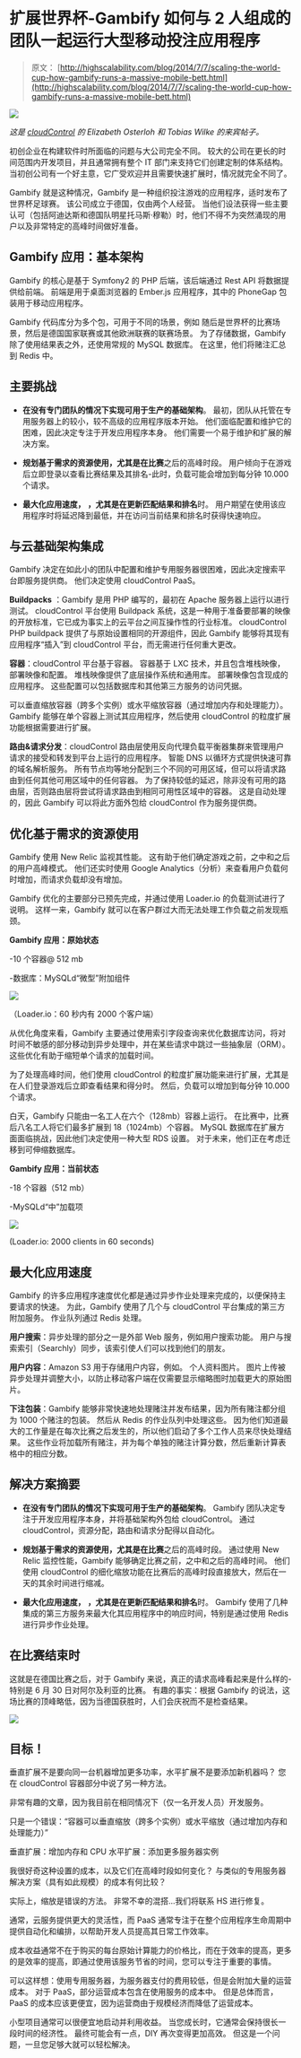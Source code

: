 # 扩展世界杯-Gambify 如何与 2 人组成的团队一起运行大型移动投注应用程序

> 原文： [http://highscalability.com/blog/2014/7/7/scaling-the-world-cup-how-gambify-runs-a-massive-mobile-bett.html](http://highscalability.com/blog/2014/7/7/scaling-the-world-cup-how-gambify-runs-a-massive-mobile-bett.html)

![](img/e4028d1797a9d7ec80e7ae1eee87fd4d.png)

*这是 [cloudControl](https://www.cloudcontrol.com) 的 Elizabeth Osterloh 和 Tobias Wilke 的来宾帖子。*

初创企业在构建软件时所面临的问题与大公司完全不同。 较大的公司在更长的时间范围内开发项目，并且通常拥有整个 IT 部门来支持它们创建定制的体系结构。 当初创公司有一个好主意，它广受欢迎并且需要快速扩展时，情况就完全不同了。

Gambify 就是这种情况，Gambify 是一种组织投注游戏的应用程序，适时发布了世界杯足球赛。 该公司成立于德国，仅由两个人经营。 当他们设法获得一些主要认可（包括阿迪达斯和德国队明星托马斯·穆勒）时，他们不得不为突然涌现的用户以及非常特定的高峰时间做好准备。

## Gambify 应用：基本架构

Gambify 的核心是基于 Symfony2 的 PHP 后端，该后端通过 Rest API 将数据提供给前端。 前端是用于桌面浏览器的 Ember.js 应用程序，其中的 PhoneGap 包装用于移动应用程序。

Gambify 代码库分为多个包，可用于不同的场景，例如 随后是世界杯的比赛场景，然后是德国国家联赛或其他欧洲联赛的联赛场景。 为了存储数据，Gambify 除了使用结果表之外，还使用常规的 MySQL 数据库。 在这里，他们将赌注汇总到 Redis 中。

## 主要挑战

*   **在没有专门团队的情况下实现可用于生产的基础架构**。 最初，团队从托管在专用服务器上的较小，较不高级的应用程序版本开始。 他们面临配置和维护它的困难，因此决定专注于开发应用程序本身。 他们需要一个易于维护和扩展的解决方案。

*   **规划基于需求的资源使用，尤其是在比赛**之后的高峰时段。 用户倾向于在游戏后立即登录以查看比赛结果及其排名-此时，负载可能会增加到每分钟 10.000 个请求。

*   **最大化应用速度，** **，尤其是在更新匹配结果和排名**时。 用户期望在使用该应用程序时将延迟降到最低，并在访问当前结果和排名时获得快速响应。

## 与云基础架构集成

Gambify 决定在如此小的团队中配置和维护专用服务器很困难，因此决定搜索平台即服务提供商。 他们决定使用 cloudControl PaaS。

**Buildpacks** ：Gambify 是用 PHP 编写的，最初在 Apache 服务器上运行以进行测试。 cloudControl 平台使用 Buildpack 系统，这是一种用于准备要部署的映像的开放标准，它已成为事实上的云平台之间互操作性的行业标准。 cloudControl PHP buildpack 提供了与原始设置相同的开源组件，因此 Gambify 能够将其现有应用程序“插入”到 cloudControl 平台，而无需进行任何重大更改。

**容器**：cloudControl 平台基于容器。 容器基于 LXC 技术，并且包含堆栈映像，部署映像和配置。 堆栈映像提供了底层操作系统和通用库。 部署映像包含现成的应用程序。 这些配置可以包括数据库和其他第三方服务的访问凭据。

可以垂直缩放容器（跨多个实例）或水平缩放容器（通过增加内存和处理能力）。 Gambify 能够在单个容器上测试其应用程序，然后使用 cloudControl 的粒度扩展功能根据需要进行扩展。

**路由&请求分发**：cloudControl 路由层使用反向代理负载平衡器集群来管理用户请求的接受和转发到平台上运行的应用程序。 智能 DNS 以循环方式提供快速可靠的域名解析服务。 所有节点均等地分配到三个不同的可用区域，但可以将请求路由到任何其他可用区域中的任何容器。 为了保持较低的延迟，除非没有可用的路由层，否则路由层将尝试将请求路由到相同可用性区域中的容器。 这是自动处理的，因此 Gambify 可以将此方面外包给 cloudControl 作为服务提供商。

## 优化基于需求的资源使用

Gambify 使用 New Relic 监视其性能。 这有助于他们确定游戏之前，之中和之后的用户高峰模式。 他们还实时使用 Google Analytics（分析）来查看用户负载何时增加，而请求负载却没有增加。

Gambify 优化的主要部分已预先完成，并通过使用 Loader.io 的负载测试进行了说明。 这样一来，Gambify 就可以在客户群过大而无法处理工作负载之前发现瓶颈。

**Gambify 应用：原始状态**

-10 个容器@ 512 mb

-数据库：MySQLd“微型”附加组件

![](img/c550fd9b9963aa48ed21e58372f081a8.png)

（Loader.io：60 秒内有 2000 个客户端）

从优化角度来看，Gambify 主要通过使用索引字段查询来优化数据库访问，将对时间不敏感的部分移动到异步处理中，并在某些请求中跳过一些抽象层（ORM）。 这些优化有助于缩短单个请求的加载时间。

为了处理高峰时间，他们使用 cloudControl 的粒度扩展功能来进行扩展，尤其是在人们登录游戏后立即查看结果和得分时。 然后，负载可以增加到每分钟 10.000 个请求。

白天，Gambify 只能由一名工人在六个（128mb）容器上运行。 在比赛中，比赛后八名工人将它们最多扩展到 18（1024mb）个容器。 MySQL 数据库在扩展方面面临挑战，因此他们决定使用一种大型 RDS 设置。 对于未来，他们正在考虑迁移到可伸缩数据库。

**Gambify 应用：当前状态**

-18 个容器（512 mb）

-MySQLd“中”加载项

![](img/012c917d86d8faf361b2b698749b65aa.png)

(Loader.io: 2000 clients in 60 seconds)

## 最大化应用速度

Gambify 的许多应用程序速度优化都是通过异步作业处理来完成的，以便保持主要请求的快速。 为此，Gambify 使用了几个与 cloudControl 平台集成的第三方附加服务。 作业队列通过 Redis 处理。

**用户搜索**：异步处理的部分之一是外部 Web 服务，例如用户搜索功能。 用户与搜索索引（Searchly）同步，该索引使人们可以找到他们的朋友。

**用户内容**：Amazon S3 用于存储用户内容，例如。 个人资料图片。 图片上传被异步处理并调整大小，以防止移动客户端在仅需要显示缩略图时加载更大的原始图片。

**下注包装**：Gambify 能够非常快速地处理赌注并发布结果，因为所有赌注都分组为 1000 个赌注的包装。 然后从 Redis 的作业队列中处理这些。 因为他们知道最大的工作量是在每次比赛之后发生的，所以他们启动了多个工作人员来尽快处理结果。 这些作业将加载所有赌注，并为每个单独的赌注计算分数，然后重新计算表格中的相应分数。

## 解决方案摘要

*   **在没有专门团队的情况下实现可用于生产的基础架构**。 Gambify 团队决定专注于开发应用程序本身，并将基础架构外包给 cloudControl。 通过 cloudControl，资源分配，路由和请求分配得以自动化。

*   **规划基于需求的资源使用，尤其是在比赛**之后的高峰时段。 通过使用 New Relic 监控性能，Gambify 能够确定比赛之前，之中和之后的高峰时间。 他们使用 cloudControl 的细化缩放功能在比赛后的高峰时段直接放大，然后在一天的其余时间进行缩减。

*   **最大化应用速度，** **，尤其是在更新匹配结果和排名**时。 Gambify 使用了几种集成的第三方服务来最大化其应用程序中的响应时间，特别是通过使用 Redis 进行异步作业处理。

## 在比赛结束时

这就是在德国比赛之后，对于 Gambify 来说，真正的请求高峰看起来是什么样的-特别是 6 月 30 日对阿尔及利亚的比赛。 有趣的事实：根据 Gambify 的说法，这场比赛的顶峰略低，因为当德国获胜时，人们会庆祝而不是检查结果。

![](img/5577bfeddfb12ef440ac03397f234b5b.png)

## 目标！

垂直扩展不是要向同一台机器增加更多功率，水平扩展不是要添加新机器吗？ 您在 cloudControl 容器部分中说了另一种方法。

非常有趣的文章，因为我目前在相同情况下（仅一名开发人员）开发服务。

只是一个错误：“容器可以垂直缩放（跨多个实例）或水平缩放（通过增加内存和处理能力）”

垂直扩展：增加内存和 CPU
水平扩展：添加更多服务器实例

我很好奇这种设置的成本，以及它们在高峰时段如何变化？ 与类似的专用服务器解决方案（具有如此规模）的成本有何比较？

实际上，缩放是错误的方法。 非常不幸的混搭...我们将联系 HS 进行修复。

通常，云服务提供更大的灵活性，而 PaaS 通常专注于在整个应用程序生命周期中提供自动化和编排，以帮助开发人员提高其日常工作效率。

成本收益通常不在于购买的每台原始计算能力的价格比，而在于效率的提高，更多的是效率的提高，即通过使用该服务节省的时间，您可以专注于重要的事情。

可以这样想：使用专用服务器，为服务器支付的费用较低，但是会附加大量的运营成本。 对于 PaaS，部分运营成本包含在使用服务的成本中。 但是总体而言，PaaS 的成本应该更便宜，因为运营商由于规模经济而降低了运营成本。

小型项目通常可以很便宜地启动并利用收益。 当您成长时，它通常会保持很长一段时间的经济性。 最终可能会有一点，DIY 再次变得更加高效。 但这是一个问题，一旦您足够大就可以轻松解决。